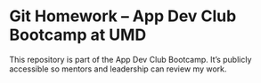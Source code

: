# Git Homework – App Dev Club Bootcamp at UMD

This repository is part of the App Dev Club Bootcamp. It’s publicly accessible so mentors and leadership can review my work. 

